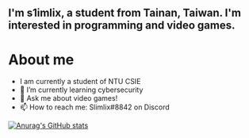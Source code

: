 I'm s1imlix, a student from Tainan, Taiwan. I'm interested in programming and video games.
---
# About me
- I am currently a student of NTU CSIE
- 🌱 I’m currently learning cybersecurity 
- 💬 Ask me about video games!
- 📫 How to reach me: Slimlix#8842 on Discord

[![Anurag's GitHub stats](https://github-readme-stats.vercel.app/api?username=s1imlix)](https://github.com/anuraghazra/github-readme-stats)
